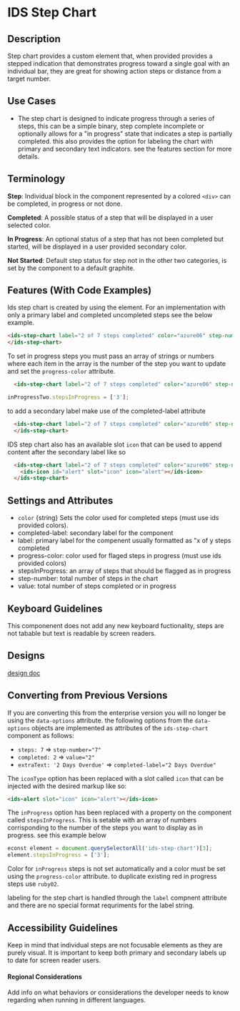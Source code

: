 # IDS Step Chart

## Description

Step chart provides a custom element <ids-step-chart></ids-step-chart> that, when provided provides a stepped indication that demonstrates progress toward a single goal with an individual bar, they are great for showing action steps or distance from a target number.

## Use Cases

- The step chart is designed to indicate progress through a series of steps, this can be a simple binary, step complete incomplete or optionally allows for a "in progress" state that indicates a step is partially completed. this also provides the option for labeling the chart with primary and secondary text indicators. see the features section for more details.

## Terminology

**Step**: Individual block in the component represented by a colored `<div>` can be completed, in progress or not done.

**Completed**: A possible status of a step that will be displayed in a user selected color.

**In Progress**: An optional status of a step that has not been completed but started, will be displayed in a user provided secondary color.

**Not Started**: Default step status for step not in the other two categories, is set by the component to a default graphite.

## Features (With Code Examples)

Ids step chart is created by using the <ids-step-chart> element.
For an implementation with only a primary label and completed uncompleted steps see the below example.

```html
<ids-step-chart label="2 of 7 steps completed" color="azure06" step-number="7" value="2">
</ids-step-chart>
```

To set in progress steps you must pass an array of strings or numbers where each item in the array is the number of the step you want to update and set the `progress-color` attribute.
```html
  <ids-step-chart label="2 of 7 steps completed" color="azure06" step-number="7" value="3" completed-label="5 days overdue" progress-color="ruby02">
```

```js
inProgressTwo.stepsInProgress = ['3'];
```

to add a secondary label make use of the completed-label attribute

```html
  <ids-step-chart label="2 of 7 steps completed" color="azure06" step-number="7" value="2" completed-label="5 days remaining">
  </ids-step-chart>
```
IDS step chart also has an available slot `icon` that can be used to append content after the secondary label like so

```html
  <ids-step-chart label="2 of 7 steps completed" color="azure06" step-number="7" value="3" completed-label="5 days overdue" progress-color="ruby02">
    <ids-icon id="alert" slot="icon" icon="alert"></ids-icon>
  </ids-step-chart>
```


## Settings and Attributes

  - `color` {string} Sets the color used for completed steps (must use ids provided colors).
  - completed-label: secondary label for the component
  - label: primary label for the compenent usually formatted as "x of y steps completed
  - progress-color: color used for flaged steps in progress (must use ids provided colors)
  - stepsInProgress: an array of steps that should be flagged as in progress
  - step-number: total number of steps in the chart
  - value: total number of steps completed or in progress

## Keyboard Guidelines

This componenent does not add any new keyboard fuctionality, steps are not tabable but text is readable by screen readers.

## Designs

[design doc](https://www.figma.com/file/yaJ8mJrqRRej8oTsd6iT8P/IDS-(SoHo)-Component-Library-v4.5?node-id=760%3A771)

## Converting from Previous Versions

If you are converting this from the enterprise version you will no longer be using the `data-options` attribute. the following options from the `data-options` objects are implemented as attributes of the `ids-step-chart` component as follows:

- `steps: 7` => `step-number="7"`
- `completed: 2` => `value="2"`
- `extraText: '2 Days Overdue'` => `completed-label="2 Days Overdue"`

The `iconType` option has been replaced with a slot called `icon` that can be injected with the desired markup like so:

```html
<ids-alert slot="icon" icon="alert"></ids-icon>
```

The `inProgress` option has been replaced with a property on the component called `stepsInProgress`. This is setable with an array of numbers corrisponding to the number of the steps you want to display as in progress. see this example below

```js
econst element = document.querySelectorAll('ids-step-chart')[3];
element.stepsInProgress = ['3'];
```

Color for `inProgress` steps is not set automatically and a color must be set using the `progress-color` attribute. to duplicate
existing red in progress steps use `ruby02`.

labeling for the step chart is handled through the `label` compnent attribute and there are no special format requriments for the label string.

## Accessibility Guidelines

Keep in mind that individual steps are not focusable elements as they are purely visual. It is important to keep both primary and secondary labels up to date for screen reader users.

#### Regional Considerations

Add info on what behaviors or considerations the developer needs to know regarding when running in different languages.
